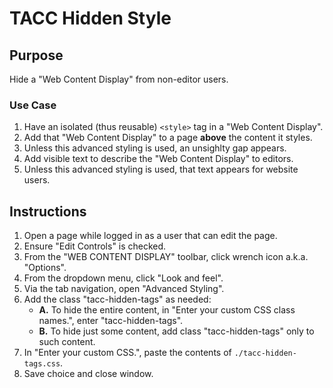 # TACC Hidden Style

## Purpose

Hide a "Web Content Display" from non-editor users.

### Use Case

1. Have an isolated (thus reusable) `<style>` tag in a "Web Content Display".
2. Add that "Web Content Display" to a page __above__ the content it styles.
3. Unless this advanced styling is used, an unsighlty gap appears.
4. Add visible text to describe the "Web Content Display" to editors.
5. Unless this advanced styling is used, that text appears for website users.

## Instructions

1. Open a page while logged in as a user that can edit the page.
2. Ensure "Edit Controls" is checked.
3. From the "WEB CONTENT DISPLAY" toolbar, click wrench icon a.k.a. "Options".
4. From the dropdown menu, click "Look and feel".
5. Via the tab navigation, open "Advanced Styling".
6. Add the class "tacc-hidden-tags" as needed:
    - __A.__ To hide the entire content, in "Enter your custom CSS class names.", enter "tacc-hidden-tags".
    - __B.__ To hide just some content, add class "tacc-hidden-tags" only to such content.
7. In "Enter your custom CSS.", paste the contents of `./tacc-hidden-tags.css`.
8. Save choice and close window.
